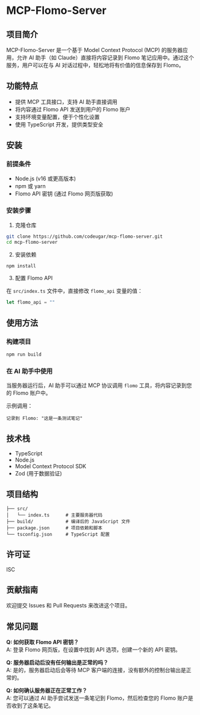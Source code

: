 # MCP-Flomo-Server

## 项目简介

MCP-Flomo-Server 是一个基于 Model Context Protocol (MCP) 的服务器应用，允许 AI 助手（如 Claude）直接将内容记录到 Flomo 笔记应用中。通过这个服务，用户可以在与 AI 对话过程中，轻松地将有价值的信息保存到 Flomo。

## 功能特点

- 提供 MCP 工具接口，支持 AI 助手直接调用
- 将内容通过 Flomo API 发送到用户的 Flomo 账户
- 支持环境变量配置，便于个性化设置
- 使用 TypeScript 开发，提供类型安全

## 安装

### 前提条件

- Node.js (v16 或更高版本)
- npm 或 yarn
- Flomo API 密钥 (通过 Flomo 网页版获取)

### 安装步骤

1. 克隆仓库

```bash
git clone https://github.com/codeugar/mcp-flomo-server.git
cd mcp-flomo-server
```

2. 安装依赖

```bash
npm install
```

3. 配置 Flomo API

在 `src/index.ts` 文件中，直接修改 `flomo_api` 变量的值：

```typescript
let flomo_api = ""
```


## 使用方法

### 构建项目

```bash
npm run build
```


### 在 AI 助手中使用

当服务器运行后，AI 助手可以通过 MCP 协议调用 `flomo` 工具，将内容记录到您的 Flomo 账户中。

示例调用：

```
记录到 Flomo: "这是一条测试笔记"
```

## 技术栈

- TypeScript
- Node.js
- Model Context Protocol SDK
- Zod (用于数据验证)

## 项目结构

```mcp-flomo-server/
├── src/
│   └── index.ts      # 主要服务器代码
├── build/            # 编译后的 JavaScript 文件
├── package.json      # 项目依赖和脚本
└── tsconfig.json     # TypeScript 配置
```

## 许可证

ISC

## 贡献指南

欢迎提交 Issues 和 Pull Requests 来改进这个项目。

## 常见问题

**Q: 如何获取 Flomo API 密钥？**  
A: 登录 Flomo 网页版，在设置中找到 API 选项，创建一个新的 API 密钥。

**Q: 服务器启动后没有任何输出是正常的吗？**  
A: 是的，服务器启动后会等待 MCP 客户端的连接，没有额外的控制台输出是正常的。

**Q: 如何确认服务器正在正常工作？**  
A: 您可以通过 AI 助手尝试发送一条笔记到 Flomo，然后检查您的 Flomo 账户是否收到了这条笔记。 
